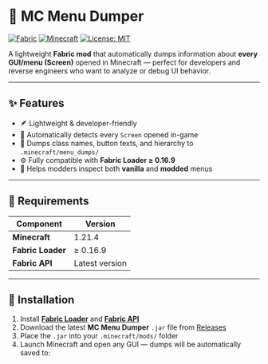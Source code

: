 # 🧩 MC Menu Dumper

[![Fabric](https://img.shields.io/badge/Fabric-0.16.9+-blue?style=for-the-badge&logo=curseforge)](https://fabricmc.net/)
[![Minecraft](https://img.shields.io/badge/Minecraft-1.21.4-green?style=for-the-badge&logo=minecraft)](https://minecraft.net)
[![License: MIT](https://img.shields.io/badge/License-MIT-yellow.svg?style=for-the-badge)](LICENSE)

A lightweight **Fabric mod** that automatically dumps information about **every GUI/menu (Screen)** opened in Minecraft — perfect for developers and reverse engineers who want to analyze or debug UI behavior.

---

## ✨ Features
- 🪶 Lightweight & developer-friendly  
- 🧾 Automatically detects every `Screen` opened in-game  
- 💾 Dumps class names, button texts, and hierarchy to `.minecraft/menu_dumps/`  
- ⚙️ Fully compatible with **Fabric Loader ≥ 0.16.9**  
- 🧠 Helps modders inspect both **vanilla** and **modded** menus  

---

## 🧱 Requirements
| Component | Version |
|------------|----------|
| **Minecraft** | 1.21.4 |
| **Fabric Loader** | ≥ 0.16.9 |
| **Fabric API** | Latest version |

---

## 🔧 Installation
1. Install **[Fabric Loader](https://fabricmc.net/)** and **[Fabric API](https://modrinth.com/mod/fabric-api)**  
2. Download the latest **MC Menu Dumper** `.jar` file from [Releases](../../releases)  
3. Place the `.jar` into your `.minecraft/mods/` folder  
4. Launch Minecraft and open any GUI — dumps will be automatically saved to:
